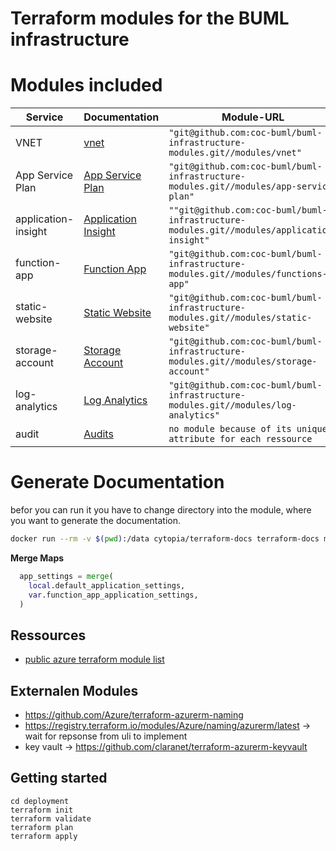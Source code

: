 # Terraform modules for the BUML infrastructure

# Modules included

| Service             | Documentation                                                  | Module-URL                                                                      |
| ------------------- | -------------------------------------------------------------- | ------------------------------------------------------------------------------- |
| VNET                | [vnet](./modules/vnet/README.md)                               | `"git@github.com:coc-buml/buml-infrastructure-modules.git//modules/vnet"`                |
| App Service Plan    | [App Service Plan ](./modules/app-service-plan/README.md)      | `"git@github.com:coc-buml/buml-infrastructure-modules.git//modules/app-service-plan"`    |
| application-insight | [Application Insight](./modules/application-insight/README.md) | `""git@github.com:coc-buml/buml-infrastructure-modules.git//modules/application-insight"` |
| function-app        | [Function App](./modules/function-app/README.md)               | `"git@github.com:coc-buml/buml-infrastructure-modules.git//modules/functions-app"`       |
| static-website      | [Static Website](./modules/static-website/README.md)           | `"git@github.com:coc-buml/buml-infrastructure-modules.git//modules/static-website"`      |
| storage-account     | [Storage Account](./modules/storage-account/README.md)         | `"git@github.com:coc-buml/buml-infrastructure-modules.git//modules/storage-account"`     |
| log-analytics       | [Log Analytics](./modules/log-analytics/README.md)             | `"git@github.com:coc-buml/buml-infrastructure-modules.git//modules/log-analytics"`       |
| audit               | [Audits](./modules/audit/main.tf)                              | `no module because of its unique attribute for each ressource`                  |

# Generate Documentation

befor you can run it you have to change directory into the module, where you want to generate the documentation.

```bash
docker run --rm -v $(pwd):/data cytopia/terraform-docs terraform-docs md . > README.md
```

**Merge Maps**

```terraform
  app_settings = merge(
    local.default_application_settings,
    var.function_app_application_settings,
  )
```

## Ressources

- [public azure terraform module list](https://registry.terraform.io/search/modules)

## Externalen Modules

- https://github.com/Azure/terraform-azurerm-naming
- https://registry.terraform.io/modules/Azure/naming/azurerm/latest -> wait for repsonse from uli to implement
- key vault -> https://github.com/claranet/terraform-azurerm-keyvault

## Getting started

```
cd deployment
terraform init
terraform validate
terraform plan
terraform apply
```
